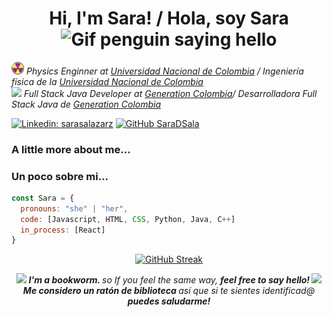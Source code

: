 <h1  align='center'> Hi, I'm Sara! / Hola, soy Sara <img alt="Gif penguin saying hello" src="https://media1.giphy.com/media/v1.Y2lkPTc5MGI3NjExcDFrZ25wbXJ4NnQ0c2docHhkemt4ZGlpcDQ1ZWp6bnl2ZDN5dGV6MSZlcD12MV9pbnRlcm5hbF9naWZfYnlfaWQmY3Q9cw/SqQEcXv9rJznyot3gA/giphy.webp" width="80"></h1>

<p><em>
  <img src="/recursos/radioactivo.png" width="20"> Physics Enginner  at <a href="https://unal.edu.co/">Universidad Nacional de Colombia</a> / Ingeniería física de la <a href="https://unal.edu.co/">Universidad Nacional de Colombia</a></br>
  <img src="https://media.giphy.com/media/WUlplcMpOCEmTGBtBW/giphy.gif" width="30"> Full Stack Java Developer at <a href="https://www.thoughtworks.com"> Generation Colombia</a>/ Desarrolladora Full Stack Java de <a href="https://www.thoughtworks.com"> Generation Colombia  </a> 
</em></p>

[![Linkedin: sarasalazarz](https://img.shields.io/badge/-sarasalazar-blue?style=flat-square&logo=Linkedin&logoColor=white&link=https://www.linkedin.com/in/sarasalazarz/)](https://www.linkedin.com/in/sarasalazarz)
[![GitHub SaraDSala](https://img.shields.io/github/followers/SaraDSala?label=follow&style=social)](https://github.com/SaraDSala)


### A little more about me...  
### Un poco sobre mi...  

```javascript
const Sara = {
  pronouns: "she" | "her",
  code: [Javascript, HTML, CSS, Python, Java, C++]
  in_process: [React]
}
```
<div align='center'>
<a href="https://git.io/streak-stats"><img src="https://github-readme-streak-stats.herokuapp.com?user=SaraDSala&theme=panda&hide_border=true&date_format=j%2Fn%5B%2FY%5D&mode=weekly&card_width=550&card_height=150&hide_current_streak=true" alt="GitHub Streak" /></a>




<img src="https://media0.giphy.com/media/v1.Y2lkPTc5MGI3NjExNjNpcm8zNTZ3M245d2x1M3FmaGN0ZDIyZzFhbGozdTNwcWZ5NHl4dCZlcD12MV9pbnRlcm5hbF9naWZfYnlfaWQmY3Q9cw/yISELtJEd545XAqw8x/giphy.webp" width="100"> <em><b> I'm a bookworm. </b> so If you feel the same way, <b> feel free to say hello! </b> </em>
<img src="https://media0.giphy.com/media/v1.Y2lkPTc5MGI3NjExNjNpcm8zNTZ3M245d2x1M3FmaGN0ZDIyZzFhbGozdTNwcWZ5NHl4dCZlcD12MV9pbnRlcm5hbF9naWZfYnlfaWQmY3Q9cw/yISELtJEd545XAqw8x/giphy.webp" width="100"></br>
<em><b> Me considero un ratón de biblioteca </b> así que si te sientes identificad@ <b> puedes saludarme! </b> </em>
</div>


